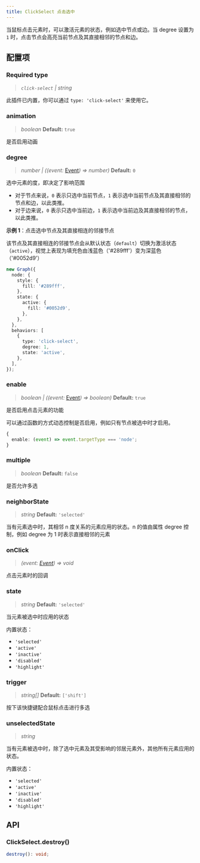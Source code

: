 ```yaml
---
title: ClickSelect 点击选中
---
```


当鼠标点击元素时，可以激活元素的状态，例如选中节点或边。当 degree 设置为 `1` 时，点击节点会高亮当前节点及其直接相邻的节点和边。

## 配置项

### <Badge type="success">Required</Badge> type

> _`click-select` \| string_

此插件已内置，你可以通过 `type: 'click-select'` 来使用它。

### animation

> _boolean_ **Default:** `true`

是否启用动画

### degree

> _number \| ((event:_ [Event](/api/event#事件对象属性)_) => number)_ **Default:** `0`

选中元素的度，即决定了影响范围

- 对于节点来说，`0` 表示只选中当前节点，`1` 表示选中当前节点及其直接相邻的节点和边，以此类推。
- 对于边来说，`0` 表示只选中当前边，`1` 表示选中当前边及其直接相邻的节点，以此类推。

**示例 1**：点击选中节点及其直接相连的邻接节点

该节点及其直接相连的邻接节点会从默认状态（`default`）切换为激活状态（`active`），视觉上表现为填充色由浅蓝色（'#289fff'）变为深蓝色（'#0052d9'）

```typescript
new Graph({
  node: {
    style: {
      fill: '#289fff',
    },
    state: {
      active: {
        fill: '#0052d9',
      },
    },
  },
  behaviors: [
    {
      type: 'click-select',
      degree: 1,
      state: 'active',
    },
  ],
});
```

### enable

> _boolean \| ((event:_ [Event](/api/event#事件对象属性)_) => boolean)_ **Default:** `true`

是否启用点击元素的功能

可以通过函数的方式动态控制是否启用，例如只有节点被选中时才启用。

```typescript
{
  enable: (event) => event.targetType === 'node';
}
```

### multiple

> _boolean_ **Default:** `false`

是否允许多选

### neighborState

> _string_ **Default:** `'selected'`

当有元素选中时，其相邻 n 度关系的元素应用的状态。n 的值由属性 degree 控制，例如 degree 为 1 时表示直接相邻的元素

### onClick

> _(event: [Event](/api/event#事件对象属性)) => void_

点击元素时的回调

### state

> _string_ **Default:** `'selected'`

当元素被选中时应用的状态

内置状态：

- `'selected'`
- `'active'`
- `'inactive'`
- `'disabled'`
- `'highlight'`

### trigger

> _string[]_ **Default:** `['shift']`

按下该快捷键配合鼠标点击进行多选

### unselectedState

> _string_

当有元素被选中时，除了选中元素及其受影响的邻居元素外，其他所有元素应用的状态。

内置状态：

- `'selected'`
- `'active'`
- `'inactive'`
- `'disabled'`
- `'highlight'`

## API

### ClickSelect.destroy()

```typescript
destroy(): void;
```
